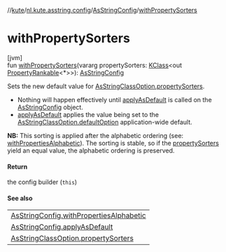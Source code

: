 //[kute](../../../index.md)/[nl.kute.asstring.config](../index.md)/[AsStringConfig](index.md)/[withPropertySorters](with-property-sorters.md)

# withPropertySorters

[jvm]\
fun [withPropertySorters](with-property-sorters.md)(vararg propertySorters: [KClass](https://kotlinlang.org/api/latest/jvm/stdlib/kotlin.reflect/-k-class/index.html)&lt;out [PropertyRankable](../../nl.kute.asstring.property.ranking/-property-rankable/index.md)&lt;*&gt;&gt;): [AsStringConfig](index.md)

Sets the new default value for [AsStringClassOption.propertySorters](../../nl.kute.asstring.annotation.option/-as-string-class-option/property-sorters.md).

- 
   Nothing will happen effectively until [applyAsDefault](apply-as-default.md) is called on the [AsStringConfig](index.md) object.
- 
   [applyAsDefault](apply-as-default.md) applies the value being set to the [AsStringClassOption.defaultOption](../../nl.kute.asstring.annotation.option/-as-string-class-option/-default-option/default-option.md) application-wide default.

**NB:** This sorting is applied after the alphabetic ordering (see: [withPropertiesAlphabetic](with-properties-alphabetic.md)). The sorting is stable, so if the [propertySorters](with-property-sorters.md) yield an equal value, the alphabetic ordering is preserved.

#### Return

the config builder (`this`)

#### See also

| |
|---|
| [AsStringConfig.withPropertiesAlphabetic](with-properties-alphabetic.md) |
| [AsStringConfig.applyAsDefault](apply-as-default.md) |
| [AsStringClassOption.propertySorters](../../nl.kute.asstring.annotation.option/-as-string-class-option/property-sorters.md) |
